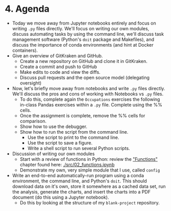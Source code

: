 # 4. Agenda

- Today we move away from Jupyter notebooks entirely and focus on writing `.py` files directly. We'll focus on writing our own modules, discuss automating tasks by using the command line, we'll discuss task management software (Python's `doit` package and Makefiles), and discuss the importance of conda environments (and hint at Docker containers).
- Give an overview of GitKraken and GitHub.
  - Create a new repository on GitHub and clone it in GitKraken.
  - Create a commit and push to GitHub
  - Make edits to code and view the diffs.
  - Discuss pull requests and the open source model (delegating oversight)
- Now, let's briefly move away from notebooks and write `.py` files directly. We'll discuss the pros and cons of working with Notebooks vs `.py` files.
  - To do this, complete again the `Occupations` exercises the following in-class Pandas exercises within a `.py` file. Complete using the %% cells.
  - Once the assignment is complete, remove the %% cells for comparison.
  - Show how to use the debugger.
  - Show how to run the script from the command line. 
    - Use the script to print to the command line.
    - Use the script to save a figure.
    - Write a shell script to run several Python scripts.
- Discussion of writing our own modules
  - Start with a review of functions in Python: review the ["Functions"](https://datascience.quantecon.org/python_fundamentals/functions.html) chapter found here: [./src/02_functions.ipynb](./_notebook_build/_02_functions.ipynb.ipynb)
  - Demonstrate my own, very simple module that I use, called `config`
- Write an end-to-end automatically-run program using a conda environment, the command line, and Python's `doit`. This should download data on it's own, store it somewhere as a cached data set, run the analysis, generate the charts, and insert the charts into a PDF document (do this using a Jupyter notebook).
  - Do this by looking at the structure of my `blank-project` repository.
     